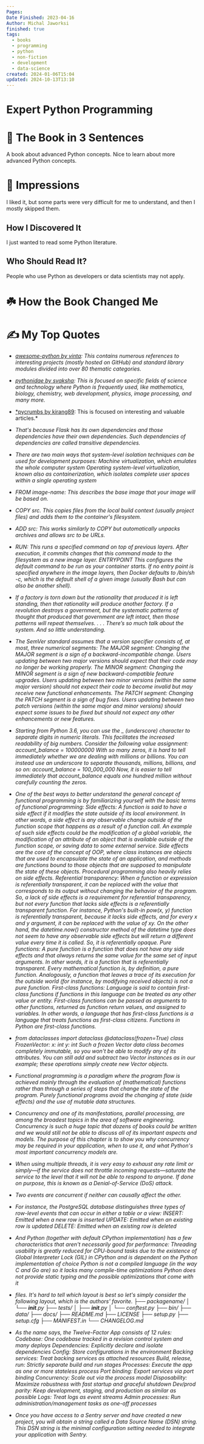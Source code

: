 ```yaml
---
Pages: 
Date Finished: 2023-04-16
Author: Michal Jaworksi
finished: true
tags:
  - books
  - programming
  - python
  - non-fiction
  - development
  - data-science
created: 2024-01-06T15:04
updated: 2024-10-13T13:10
---
```

# Expert Python Programming


# 🚀 The Book in 3 Sentences
A book about advanced Python concepts. Nice to learn about more advanced Python concepts. 

# 🎨 Impressions
I liked it, but some parts were very difficult for me to understand, and then I mostly skipped them. 

## How I Discovered It
I just wanted to read some Python literature. 

## Who Should Read It?
People who use Python as developers or data scientists may not apply. 

# ☘️ How the Book Changed Me


# ✍️ My Top  Quotes

- *[awesome-python by vinta](https://github.com/vinta/awesome-python): This contains numerous references to interesting projects (mostly hosted on GitHub) and standard library modules divided into over 80 thematic categories.* 
 
- *[pythonidae by svaksha](https://github.com/svaksha/pythonidae): This is focused on specific fields of science and technology where Python is frequently used, like mathematics, biology, chemistry, web development, physics, image processing, and many more.* 
 
- [*pycrumbs by kirang89](https://github.com/kirang89/pycrumbs): This is focused on interesting and valuable articles.* 
 
- *That's because Flask has its own dependencies and those dependencies have their own dependencies. Such dependencies of dependencies are called transitive dependencies.* 
 
- *There are two main ways that system-level isolation techniques can be used for development purposes: Machine virtualization, which emulates the whole computer system Operating system-level virtualization, known also as containerization, which isolates complete user spaces within a single operating system* 
 
- *FROM image-name: This describes the base image that your image will be based on.* 
 
- *COPY src. This copies files from the local build context (usually project files) and adds them to the container's filesystem.* 
 
- *ADD src: This works similarly to COPY but automatically unpacks archives and allows src to be URLs.* 
 
- *RUN: This runs a specified command on top of previous layers. After execution, it commits changes that this command made to the filesystem as a new image layer. ENTRYPOINT This configures the default command to be run as your container starts. If no entry point is specified anywhere in the image layers, then Docker defaults to /bin/sh -c, which is the default shell of a given image (usually Bash but can also be another shell).* 
 
- *If a factory is torn down but the rationality that produced it is left standing, then that rationality will produce another factory. If a revolution destroys a government, but the systematic patterns of thought that produced that government are left intact, then those patterns will repeat themselves. . . . There’s so much talk about the system. And so little understanding.* 
 
- *The SemVer standard assumes that a version specifier consists of, at most, three numerical segments: The MAJOR segment: Changing the MAJOR segment is a sign of a backward-incompatible change. Users updating between two major versions should expect that their code may no longer be working properly. The MINOR segment: Changing the MINOR segment is a sign of new backward-compatible feature upgrades. Users updating between two minor versions (within the same major version) should not expect their code to become invalid but may receive new functional enhancements. The PATCH segment: Changing the PATCH segment is a sign of bug fixes. Users updating between two patch versions (within the same major and minor versions) should expect some issues to be fixed but should not expect any other enhancements or new features.* 
 
- *Starting from Python 3.6, you can use the _ (underscore) character to separate digits in numeric literals. This facilitates the increased readability of big numbers. Consider the following value assignment: account_balance = 100000000 With so many zeros, it is hard to tell immediately whether we are dealing with millions or billions. You can instead use an underscore to separate thousands, millions, billions, and so on: account_balance = 100_000_000 Now, it is easier to tell immediately that account_balance equals one hundred million without carefully counting the zeros.* 
 
- *One of the best ways to better understand the general concept of functional programming is by familiarizing yourself with the basic terms of functional programming: Side effects: A function is said to have a side effect if it modifies the state outside of its local environment. In other words, a side effect is any observable change outside of the function scope that happens as a result of a function call. An example of such side effects could be the modification of a global variable, the modification of an attribute of an object that is available outside of the function scope, or saving data to some external service. Side effects are the core of the concept of OOP, where class instances are objects that are used to encapsulate the state of an application, and methods are functions bound to those objects that are supposed to manipulate the state of these objects. Procedural programming also heavily relies on side effects. Referential transparency: When a function or expression is referentially transparent, it can be replaced with the value that corresponds to its output without changing the behavior of the program. So, a lack of side effects is a requirement for referential transparency, but not every function that lacks side effects is a referentially transparent function. For instance, Python's built-in pow(x, y) function is referentially transparent, because it lacks side effects, and for every x and y argument, it can be replaced with the value of xy. On the other hand, the datetime.now() constructor method of the datetime type does not seem to have any observable side effects but will return a different value every time it is called. So, it is referentially opaque. Pure functions: A pure function is a function that does not have any side effects and that always returns the same value for the same set of input arguments. In other words, it is a function that is referentially transparent. Every mathematical function is, by definition, a pure function. Analogously, a function that leaves a trace of its execution for the outside world (for instance, by modifying received objects) is not a pure function. First-class functions: Language is said to contain first-class functions if functions in this language can be treated as any other value or entity. First-class functions can be passed as arguments to other functions, returned as function return values, and assigned to variables. In other words, a language that has first-class functions is a language that treats functions as first-class citizens. Functions in Python are first-class functions.* 
 
- *from dataclasses import dataclass @dataclass(frozen=True) class FrozenVector: x: int y: int Such a frozen Vector data class becomes completely immutable, so you won't be able to modify any of its attributes. You can still add and subtract two Vector instances as in our example; these operations simply create new Vector objects.* 
 
- *Functional programming is a paradigm where the program flow is achieved mainly through the evaluation of (mathematical) functions rather than through a series of steps that change the state of the program. Purely functional programs avoid the changing of state (side effects) and the use of mutable data structures.* 
 
- *Concurrency and one of its manifestations, parallel processing, are among the broadest topics in the area of software engineering. Concurrency is such a huge topic that dozens of books could be written and we would still not be able to discuss all of its important aspects and models. The purpose of this chapter is to show you why concurrency may be required in your application, when to use it, and what Python's most important concurrency models are.* 
 
- *When using multiple threads, it is very easy to exhaust any rate limit or simply—if the service does not throttle incoming requests—saturate the service to the level that it will not be able to respond to anyone. If done on purpose, this is known as a Denial-of-Service (DoS) attack.* 
 
- *Two events are concurrent if neither can causally affect the other.* 
 
- *For instance, the PostgreSQL database distinguishes three types of row-level events that can occur in either a table or a view: INSERT: Emitted when a new row is inserted UPDATE: Emitted when an existing row is updated DELETE: Emitted when an existing row is deleted* 
 
- *And Python (together with default CPython implementation) has a few characteristics that aren't necessarily good for performance: Threading usability is greatly reduced for CPU-bound tasks due to the existence of Global Interpreter Lock (GIL) in CPython and is dependent on the Python implementation of choice Python is not a compiled language (in the way C and Go are) so it lacks many compile-time optimizations Python does not provide static typing and the possible optimizations that come with it* 
 
- *files. It's hard to tell which layout is best so let's simply consider the following layout, which is the authors' favorite. ├── packagename/ │ └── __init__.py ├── tests/ │ ├── __init__.py │ └── conftest.py ├── bin/ ├── data/ ├── docs/ ├── README.md ├── LICENSE ├── setup.py ├── setup.cfg ├── MANIFEST.in └── CHANGELOG.md* 
 
- *As the name says, the Twelve-Factor App consists of 12 rules: Codebase: One codebase tracked in a revision control system and many deploys Dependencies: Explicitly declare and isolate dependencies Config: Store configurations in the environment Backing services: Treat backing services as attached resources Build, release, run: Strictly separate build and run stages Processes: Execute the app as one or more stateless process Port binding: Export services via port binding Concurrency: Scale out via the process model Disposability: Maximize robustness with fast startup and graceful shutdown Dev/prod parity: Keep development, staging, and production as similar as possible Logs: Treat logs as event streams Admin processes: Run administration/management tasks as one-off processes* 
 
- *Once you have access to a Sentry server and have created a new project, you will obtain a string called a Data Source Name (DSN) string. This DSN string is the minimal configuration setting needed to integrate your application with Sentry.* 
 
